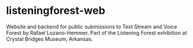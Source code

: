 # listeningforest-web
 Website and backend for public submissions to Text Stream and Voice Forest by Rafael Lozano-Hemmer.
 Part of the Listening Forest exhibition at Crystal Bridges Museum, Arkansas.
